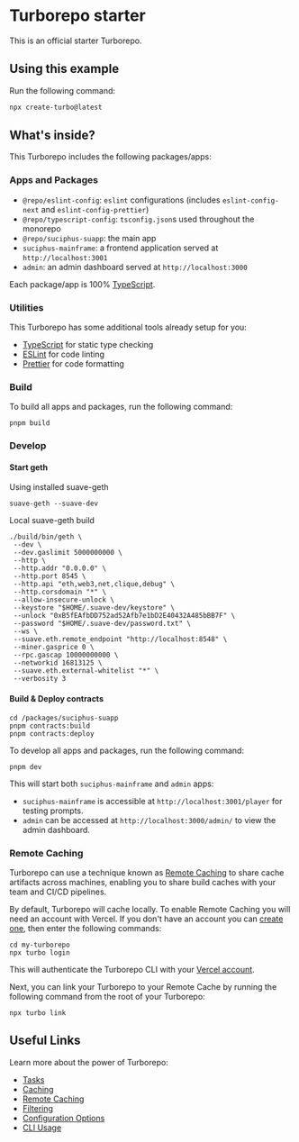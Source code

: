# Turborepo starter

This is an official starter Turborepo.

## Using this example

Run the following command:

```sh
npx create-turbo@latest
```

## What's inside?

This Turborepo includes the following packages/apps:

### Apps and Packages

- `@repo/eslint-config`: `eslint` configurations (includes `eslint-config-next` and `eslint-config-prettier`)
- `@repo/typescript-config`: `tsconfig.json`s used throughout the monorepo
- `@repo/suciphus-suapp`: the main app
- `suciphus-mainframe`: a frontend application served at `http://localhost:3001`
- `admin`: an admin dashboard served at `http://localhost:3000`

Each package/app is 100% [TypeScript](https://www.typescriptlang.org/).

### Utilities

This Turborepo has some additional tools already setup for you:

- [TypeScript](https://www.typescriptlang.org/) for static type checking
- [ESLint](https://eslint.org/) for code linting
- [Prettier](https://prettier.io) for code formatting

### Build

To build all apps and packages, run the following command:

```
pnpm build
```

### Develop

#### Start geth

Using installed suave-geth

```
suave-geth --suave-dev
```

Local suave-geth build

```
./build/bin/geth \
 --dev \
 --dev.gaslimit 5000000000 \
 --http \
 --http.addr "0.0.0.0" \
 --http.port 8545 \
 --http.api "eth,web3,net,clique,debug" \
 --http.corsdomain "*" \
 --allow-insecure-unlock \
 --keystore "$HOME/.suave-dev/keystore" \
 --unlock "0xB5fEAfbDD752ad52Afb7e1bD2E40432A485bBB7F" \
 --password "$HOME/.suave-dev/password.txt" \
 --ws \
 --suave.eth.remote_endpoint "http://localhost:8548" \
 --miner.gasprice 0 \
 --rpc.gascap 10000000000 \
 --networkid 16813125 \
 --suave.eth.external-whitelist "*" \
 --verbosity 3
```

#### Build & Deploy contracts

```
cd /packages/suciphus-suapp
pnpm contracts:build
pnpm contracts:deploy
```

To develop all apps and packages, run the following command:

```
pnpm dev
```

This will start both `suciphus-mainframe` and `admin` apps:

- `suciphus-mainframe` is accessible at `http://localhost:3001/player` for testing prompts.
- `admin` can be accessed at `http://localhost:3000/admin/` to view the admin dashboard.

### Remote Caching

Turborepo can use a technique known as [Remote Caching](https://turbo.build/repo/docs/core-concepts/remote-caching) to share cache artifacts across machines, enabling you to share build caches with your team and CI/CD pipelines.

By default, Turborepo will cache locally. To enable Remote Caching you will need an account with Vercel. If you don't have an account you can [create one](https://vercel.com/signup), then enter the following commands:

```
cd my-turborepo
npx turbo login
```

This will authenticate the Turborepo CLI with your [Vercel account](https://vercel.com/docs/concepts/personal-accounts/overview).

Next, you can link your Turborepo to your Remote Cache by running the following command from the root of your Turborepo:

```
npx turbo link
```

## Useful Links

Learn more about the power of Turborepo:

- [Tasks](https://turbo.build/repo/docs/core-concepts/monorepos/running-tasks)
- [Caching](https://turbo.build/repo/docs/core-concepts/caching)
- [Remote Caching](https://turbo.build/repo/docs/core-concepts/remote-caching)
- [Filtering](https://turbo.build/repo/docs/core-concepts/monorepos/filtering)
- [Configuration Options](https://turbo.build/repo/docs/reference/configuration)
- [CLI Usage](https://turbo.build/repo/docs/reference/command-line-reference)
